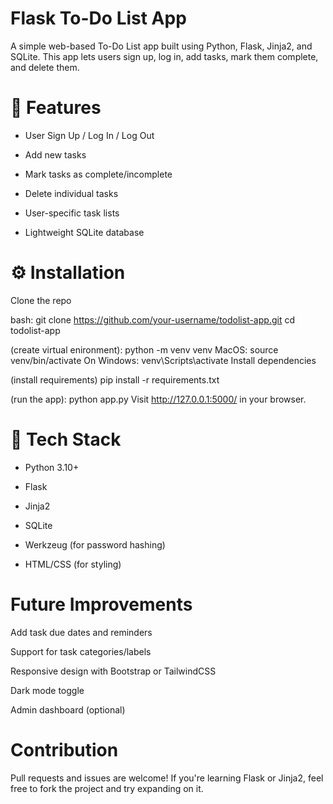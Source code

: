 # Flask To-Do List App
A simple web-based To-Do List app built using Python, Flask, Jinja2, and SQLite. This app lets users sign up, log in, add tasks, mark them complete, and delete them.

# 🚀 Features
- User Sign Up / Log In / Log Out

- Add new tasks

- Mark tasks as complete/incomplete

- Delete individual tasks

- User-specific task lists

- Lightweight SQLite database


# ⚙️ Installation
Clone the repo

bash:
git clone https://github.com/your-username/todolist-app.git
cd todolist-app


(create virtual enironment):
python -m venv venv
 MacOS: source venv/bin/activate     On Windows: venv\Scripts\activate
Install dependencies

(install requirements)
pip install -r requirements.txt

(run the app):
python app.py
Visit http://127.0.0.1:5000/ in your browser.

# 🧪 Tech Stack
- Python 3.10+

- Flask

- Jinja2

- SQLite

- Werkzeug (for password hashing)

- HTML/CSS (for styling)


# Future Improvements
Add task due dates and reminders

Support for task categories/labels

Responsive design with Bootstrap or TailwindCSS

Dark mode toggle

Admin dashboard (optional)

# Contribution
Pull requests and issues are welcome! If you're learning Flask or Jinja2, feel free to fork the project and try expanding on it.

